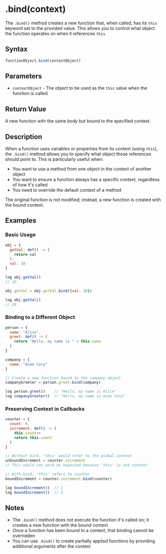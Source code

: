 # .bind(context)

The `.bind()` method creates a new function that, when called, has its `this` keyword set to the provided value. This allows you to control what object the function operates on when it references `this`.

## Syntax

```javascript
functionObject.bind(contextObject)
```

## Parameters

- `contextObject` - The object to be used as the `this` value when the function is called

## Return Value

A new function with the same body but bound to the specified context.

## Description

When a function uses variables or properties from its context (using `this`), the `.bind()` method allows you to specify what object those references should point to. This is particularly useful when:

- You want to use a method from one object in the context of another object
- You want to ensure a function always has a specific context, regardless of how it's called
- You need to override the default context of a method

The original function is not modified; instead, a new function is created with the bound context.

## Examples

### Basic Usage

```javascript
obj = {
  getVal: def() -> (
    return val
  ),
  val: 10
}

log obj.getVal()
// 10

obj.getVal = obj.getVal.bind({val: 20})

log obj.getVal()
// 20
```

### Binding to a Different Object

```javascript
person = {
  name: "Alice",
  greet: def() -> (
    return "Hello, my name is " + this.name
  )
}

company = {
  name: "Acme Corp"
}

// Create a new function bound to the company object
companyGreeter = person.greet.bind(company)

log person.greet()    // "Hello, my name is Alice"
log companyGreeter()  // "Hello, my name is Acme Corp"
```

### Preserving Context in Callbacks

```javascript
counter = {
  count: 0,
  increment: def() -> (
    this.count++
    return this.count
  )
}

// Without bind, 'this' would refer to the global context
unboundIncrement = counter.increment
// This would not work as expected because 'this' is not counter

// With bind, 'this' refers to counter
boundIncrement = counter.increment.bind(counter)

log boundIncrement()  // 1
log boundIncrement()  // 2
```

## Notes

- The `.bind()` method does not execute the function it's called on; it creates a new function with the bound context
- Once a function has been bound to a context, that binding cannot be overridden
- You can use `.bind()` to create partially applied functions by providing additional arguments after the context 